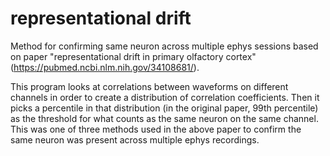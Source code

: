# representational drift

Method for confirming same neuron across multiple ephys sessions based on paper "representational drift in primary olfactory cortex" (https://pubmed.ncbi.nlm.nih.gov/34108681/).

This program looks at correlations between waveforms on different channels in order to create a distribution of correlation coefficients. Then it picks a percentile in that distribution (in the original paper, 99th percentile) as the threshold for what counts as the same neuron on the same channel. This was one of three methods used in the above paper to confirm the same neuron was present across multiple ephys recordings.
